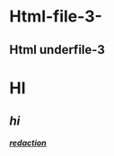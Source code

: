# Html-file-3-

## Html underfile-3

**HI**
======
*hi*
------
[***redaction***](https://github.com/VLAD-Galperin/Html-file-3-/edit/master/README.md)
